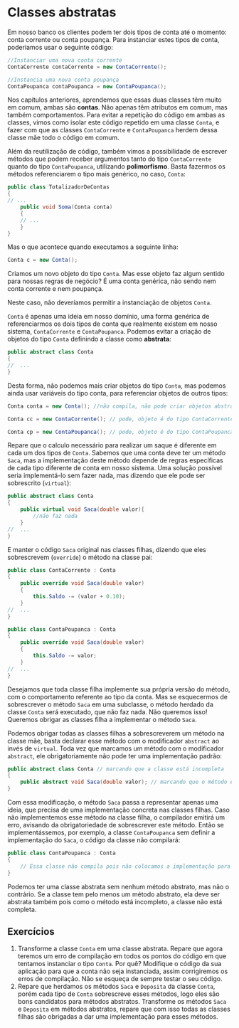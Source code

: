 # Classes abstratas

Em nosso banco os clientes podem ter dois tipos de conta até o momento: conta corrente ou conta poupança.
Para instanciar estes tipos de conta, poderíamos usar o seguinte código:

``` csharp
//Instanciar uma nova conta corrente
ContaCorrente contaCorrente = new ContaCorrente();

//Instancia uma nova conta poupança
ContaPoupanca contaPoupanca = new ContaPoupanca();
```

Nos capítulos anteriores, aprendemos que essas duas classes têm muito em comum, ambas são **contas**. Não apenas têm atributos em comum, mas também comportamentos. Para evitar a repetição do código em ambas as classes, vimos como isolar este código repetido em uma classe `Conta`, e fazer com que as classes `ContaCorrente` e `ContaPoupanca` herdem dessa classe mãe todo o código em comum.

Além da reutilização de código, também vimos a possibilidade de escrever métodos que podem receber argumentos tanto do tipo `ContaCorrente` quanto do tipo `ContaPoupanca`, utilizando **polimorfismo**. Basta fazermos os métodos referenciarem o tipo mais genérico, no caso, `Conta`:

``` csharp
public class TotalizadorDeContas 
{
// ...
	public void Soma(Conta conta) 
	{
	// ...
	}
}
```

Mas o que acontece quando executamos a seguinte linha:
``` csharp
Conta c = new Conta();
```

Criamos um novo objeto do tipo `Conta`. Mas esse objeto faz algum sentido para nossas regras de negócio? É uma conta genérica, não sendo nem conta corrente e nem poupança.

Neste caso, não deveríamos permitir a instanciação de objetos `Conta`.

`Conta` é apenas uma ideia em nosso domínio, uma forma genérica de referenciarmos os dois tipos de conta que realmente existem em nosso sistema, `ContaCorrente` e `ContaPoupanca`. Podemos evitar a criação de objetos do tipo `Conta` definindo a classe como **abstrata**:

``` csharp
public abstract class Conta
{
//	...
}
```
Desta forma, não podemos mais criar objetos do tipo `Conta`, mas podemos ainda usar variáveis do tipo conta, para referenciar objetos de outros tipos:

``` csharp
Conta conta = new Conta(); //não compila, não pode criar objetos abstratos

Conta cc = new ContaCorrente(); // pode, objeto é do tipo ContaCorrente

Conta cp = new ContaPoupanca(); // pode, objeto é do tipo ContaPoupanca
```

Repare que o calculo necessário para realizar um saque é diferente em cada um dos tipos de `Conta`. Sabemos que uma conta deve ter um método `Saca`, mas a implementação deste método depende de regras específicas de cada tipo diferente de conta em nosso sistema. Uma solução possível seria implementá-lo sem fazer nada, mas dizendo que ele pode ser sobrescrito (`virtual`):

``` csharp
public abstract class Conta
{
	public virtual void Saca(double valor){
		//não faz nada
	}
//	...
}
```

E manter o código `Saca` original nas classes filhas, dizendo que eles sobrescrevem (`override`) o método na classe pai:

``` csharp
public class ContaCorrente : Conta
{
	public override void Saca(double valor)
	{
		this.Saldo -= (valor + 0.10);
	}
//	...
}

public class ContaPoupanca : Conta
{
	public override void Saca(double valor)
	{
		this.Saldo -= valor;
	}
//	...
}
```

Desejamos que toda classe filha implemente sua própria versão do método, com o comportamento referente ao tipo da conta. Mas se esquecermos de sobrescrever o método `Saca` em uma subclasse, o método herdado da classe `Conta` será executado, que não faz nada. Não queremos isso! Queremos obrigar as classes filha a implementar o método `Saca`.

Podemos obrigar todas as classes filhas a sobrescreverem um método na classe mãe, basta declarar esse método com o modificador `abstract` ao invés de `virtual`. Toda vez que marcamos um método com o modificador `abstract`, ele obrigatoriamente não pode ter uma implementação padrão:

``` csharp
public abstract class Conta // marcando que a classe está incompleta
{
	public abstract void Saca(double valor); // marcando que o método está incompleto
}
```

Com essa modificação, o método `Saca` passa a representar apenas uma ideia, que precisa de uma implementação concreta nas classes filhas. Caso não implementemos esse método na classe filha, o compilador emitirá um erro, avisando da obrigatoriedade de sobrescrever este método. Então se implementássemos, por exemplo, a classe `ContaPoupanca` sem definir a implementação do `Saca`, o código da classe não compilará:

``` csharp
public class ContaPoupanca : Conta
{
    // Essa classe não compila pois não colocamos a implementação para o Saca
}
```

Podemos ter uma classe abstrata sem nenhum método abstrato, mas não o contrário. Se a classe tem pelo menos um método abstrato, ela deve ser abstrata também pois como o método está incompleto, a classe não está completa.

## Exercícios
1. Transforme a classe `Conta` em uma classe abstrata. Repare que agora teremos um erro de compilação em todos os pontos do código em que tentamos instanciar o tipo `Conta`. Por quê? Modifique o código da sua aplicação para que a conta não seja instanciada, assim corrigiremos os erros de compilação. Não se esqueça de sempre testar o seu código.
1. Repare que herdamos os métodos `Saca` e `Deposita` da classe `Conta`, porém cada tipo de `Conta` sobrescreve esses métodos, logo eles são bons candidatos para métodos abstratos. Transforme os métodos `Saca` e `Deposita` em métodos abstratos, repare que com isso todas as classes filhas são obrigadas a dar uma implementação para esses métodos.
